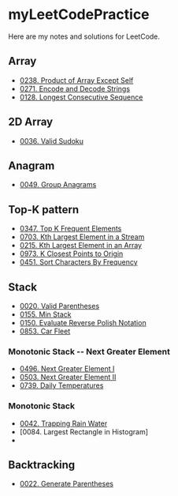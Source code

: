 # myLeetCodePractice

Here are my notes and solutions for LeetCode.

## Array
- [0238. Product of Array Except Self](/Notes/0238_Product_of_Array_Except_Self.md)
- [0271. Encode and Decode Strings](/Notes/0271_Encode_and_Decode_Strings.md)
- [0128. Longest Consecutive Sequence](/Notes/0128_Longest_Consecutive_Sequence.md)
## 2D Array
- [0036. Valid Sudoku](/Notes/0036_Valid_Sudoku.md)

## Anagram 
- [0049. Group Anagrams](/Notes/0049_Group_Anagrams.md)


## Top-K pattern
- [0347. Top K Frequent Elements](/Notes/0347_Top_K_Frequent_Elements.md)
- [0703. Kth Largest Element in a Stream](/Notes/0703_Kth_Largest_Element_in_a_Stream.md)
- [0215. Kth Largest Element in an Array](/Notes/0215_Kth_Largest_Element_in_an_Array.md)
- [0973. K Closest Points to Origin](/Notes/0973_K_Closest_Points_to_Origin.md)
- [0451. Sort Characters By Frequency](/Notes/0451_Sort_Characters_By_Frequency.md)

## Stack
- [0020. Valid Parentheses](/Notes/0020_Valid_Parentheses.md)
- [0155. Min Stack](/Notes/0155_Min_Stack.md)
- [0150. Evaluate Reverse Polish Notation](/Notes/0150_Evaluate_Reverse_Polish_Notation.md)
- [0853. Car Fleet](/Notes/0853_Car_Fleet.md)

### Monotonic Stack -- Next Greater Element
- [0496. Next Greater Element I](/Notes/0496_Next_Greater_Element_I.md)
- [0503. Next Greater Element II](/Notes/0503_Next_Greater_Element_II.md)
- [0739. Daily Temperatures](/Notes/0739_Daily_Temperatures.md)

### Monotonic Stack 
- [0042. Trapping Rain Water](/Notes/0042_Trapping_Rain_Water.md)
- [0084. Largest Rectangle in Histogram]
- 

## Backtracking
- [0022. Generate Parentheses](/Notes/0022_Generate_Parentheses.md)